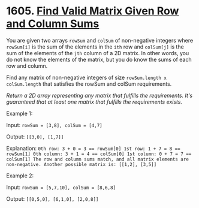 # 1605. [Find Valid Matrix Given Row and Column Sums](https://leetcode.com/problems/find-valid-matrix-given-row-and-column-sums/description/?envType=daily-question&envId=2024-07-20)

You are given two arrays `rowSum` and `colSum` of non-negative integers where `rowSum[i]` is the sum of the elements in the `ith` row and `colSum[j]` is the sum of the elements of the `jth` column of a 2D matrix. In other words, you do not know the elements of the matrix, but you do know the sums of each row and column.

Find any matrix of non-negative integers of size `rowSum.length x colSum.length` that satisfies the rowSum and colSum requirements.

_Return a 2D array representing any matrix that fulfills the requirements. It's guaranteed that at least one matrix that fulfills the requirements exists._

 

Example 1:

Input: `rowSum = [3,8], colSum = [4,7]`

Output: `[[3,0],
         [1,7]]`
         
Explanation: 
`0th row: 3 + 0 = 3 == rowSum[0]
1st row: 1 + 7 = 8 == rowSum[1]
0th column: 3 + 1 = 4 == colSum[0]
1st column: 0 + 7 = 7 == colSum[1]
The row and column sums match, and all matrix elements are non-negative.
Another possible matrix is: [[1,2],
                             [3,5]]`
                             
Example 2:

Input: `rowSum = [5,7,10], colSum = [8,6,8]`

Output: `[[0,5,0],
         [6,1,0],
         [2,0,8]]`
